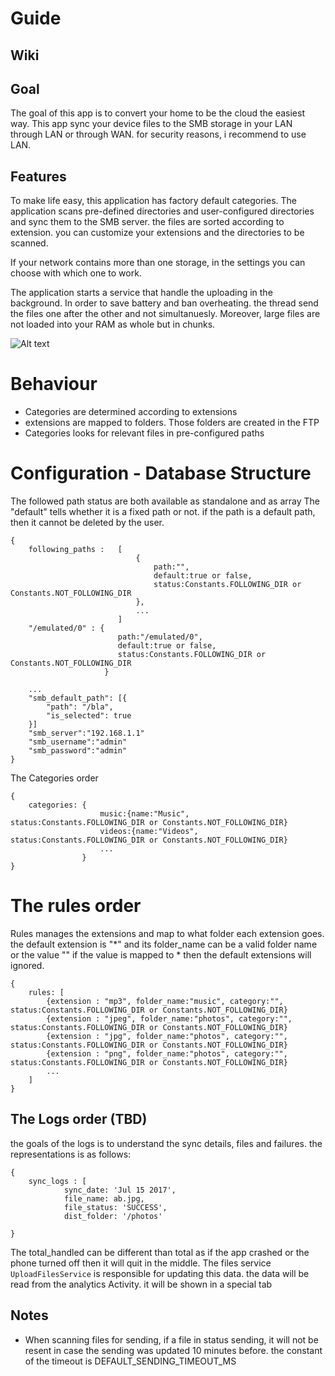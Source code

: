 # Guide

## Wiki



## Goal

The goal of this app is to convert your home to be the cloud the easiest way. This app sync your device
files to the SMB storage in your LAN through LAN or through WAN. for security reasons, i recommend to
use LAN.

## Features

To make life easy, this application has factory default categories. The application scans pre-defined
directories and user-configured directories and sync them to the SMB server. the files are sorted according
to extension. you can customize your extensions and the directories to be scanned.

If your network contains more than one storage, in the settings you can choose with which one to work.

The application starts a service that handle the uploading in the background. In order to save battery
and ban overheating. the thread send the files one after the other and not simultanuesly. Moreover, large
files are not loaded into your RAM as whole but in chunks.

![Alt text](app/src/main/assets/sync_now.png)

# Behaviour

* Categories are determined according to extensions
* extensions are mapped to folders. Those folders are created in the FTP
* Categories looks for relevant files in pre-configured paths

# Configuration - Database Structure

The followed path status are both available as standalone and as array
The "default" tells whether it is a fixed path or not.
if the path is a default path, then it cannot be deleted by the user.

```
{
    following_paths :   [
                            {
                                path:"",
                                default:true or false,
                                status:Constants.FOLLOWING_DIR or Constants.NOT_FOLLOWING_DIR
                            },
                            ...
                        ]
    "/emulated/0" : {
                        path:"/emulated/0",
                        default:true or false,
                        status:Constants.FOLLOWING_DIR or Constants.NOT_FOLLOWING_DIR
                     }

    ...
    "smb_default_path": [{
        "path": "/bla",
        "is_selected": true
    }]
    "smb_server":"192.168.1.1"
    "smb_username":"admin"
    "smb_password":"admin"
}
```

The Categories order
```
{
    categories: {
                    music:{name:"Music", status:Constants.FOLLOWING_DIR or Constants.NOT_FOLLOWING_DIR}
                    videos:{name:"Videos", status:Constants.FOLLOWING_DIR or Constants.NOT_FOLLOWING_DIR}
                    ...
                }
}
```

# The rules order

Rules manages the extensions and map to what folder each extension goes.
the default extension is "*" and its folder_name can be a valid folder name or the value "<IGNORE FILE>"
if the value <IGNORE FILE> is mapped to * then the default extensions will ignored.

```
{
    rules: [
        {extension : "mp3", folder_name:"music", category:"", status:Constants.FOLLOWING_DIR or Constants.NOT_FOLLOWING_DIR}
        {extension : "jpeg", folder_name:"photos", category:"", status:Constants.FOLLOWING_DIR or Constants.NOT_FOLLOWING_DIR}
        {extension : "jpg", folder_name:"photos", category:"", status:Constants.FOLLOWING_DIR or Constants.NOT_FOLLOWING_DIR}
        {extension : "png", folder_name:"photos", category:"", status:Constants.FOLLOWING_DIR or Constants.NOT_FOLLOWING_DIR}
        ...
    ]
}
```

## The Logs order (TBD)

the goals of the logs is to understand the sync details, files and failures. the representations is as follows:

```
{
    sync_logs : [
            sync_date: 'Jul 15 2017',
            file_name: ab.jpg,
            file_status: 'SUCCESS',
            dist_folder: '/photos'

}

```

The total_handled can be different than total as if the app crashed or the phone turned off then it will quit in the middle.
The files service `UploadFilesService` is responsible for updating this data. the data will be read from the analytics Activity. it will be shown in a special tab
## Notes

* When scanning files for sending, if a file in status sending, it will not be resent in case the sending
was updated 10 minutes before. the constant of the timeout is DEFAULT_SENDING_TIMEOUT_MS
